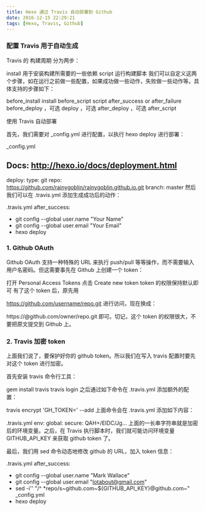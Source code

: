 ```yaml
---
title: Hexo 通过 Travis 自动部署到 Github
date: 2016-12-15 22:29:21
tags: [Hexo, Travis, Github]
---
```

### 配置 Travis 用于自动生成

Travis 的 构建周期 分为两步：

install 用于安装构建所需要的一些依赖
script 运行构建脚本
我们可以自定义这两个步骤，如在运行之前做一些配置，如果成功做一些动作，失败做一些动作等。具体支持的步骤如下：

before_install
install
before_script
script
after_success or after_failure
before_deploy ，可选
deploy ，可选
after_deploy ，可选
after_script

使用 Travis 自动部署

首先，我们需要对 _config.yml 进行配置，以执行 hexo deploy 进行部署：

_config.yml
## Docs: http://hexo.io/docs/deployment.html
deploy:
  type: git
  repo: https://github.com/rainygoblin/rainygoblin.github.io.git
  branch: master
然后我们可以在 .travis.yml 添加生成成功后的动作：

.travis.yml
after_success:
- git config --global user.name "Your Name"
- git config --global user.email "Your Email"
- hexo deploy

### 1. Github OAuth

Github OAuth 支持一种特殊的 URL 来执行 push/pull 等等操作，而不需要输入用户名密码。但这需要事先在 Github 上创建一个 token：

打开 Personal Access Tokens
点击 Create new token
token 的权限保持默认即可
有了这个 token 后，原先用

https://github.com/username/repo.git
进行访问，现在换成：

https://<token>@github.com/owner/repo.git
即可。切记，这个 token 的权限很大，不要把原文提交到 Github 上。

### 2. Travis 加密 token

上面我们说了，要保护好你的 github token。所以我们在写入 travis 配置时要先对这个 token 进行加密。

首先安装 travis 命令行工具：

gem install travis
travis login
之后通过如下命令在 .travis.yml 添加额外的配置：

travis encrypt 'GH_TOKEN=<TOKEN>' --add
上面命令会在 .travis.yml 添加如下内容：

.travis.yml
env:
  global:
    secure: QAH+/EIDC/Jg...
上面的一长串字符串就是加密后的环境变量。之后，在 Travis 执行脚本时，我们就可能访问环境变量 GITHUB_API_KEY 来获取 github token 了。

最后，我们用 sed 命令动态地修改 github 的 URL，加入 token 信息：

.travis.yml
after_success:
- git config --global user.name "Mark Wallace"
- git config --global user.email "lotabout@gmail.com"
- sed -i'' "/^ *repo/s~github\.com~${GITHUB_API_KEY}@github.com~" _config.yml
- hexo deploy
